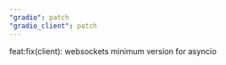 ```yaml
---
"gradio": patch
"gradio_client": patch
---
```


feat:fix(client): websockets minimum version for asyncio
